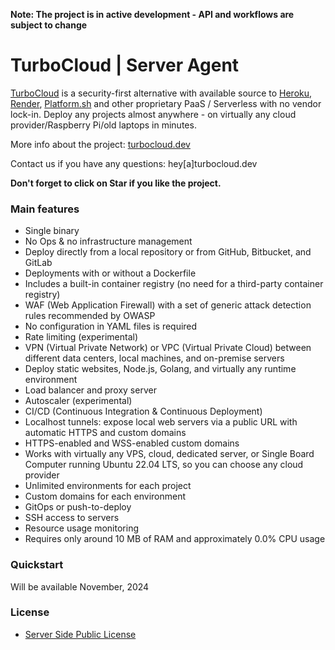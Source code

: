 **Note: The project is in active development - API and workflows are subject to change**

# TurboCloud | Server Agent

[TurboCloud](https://turbocloud.dev) is a security-first alternative with available source to [Heroku](https://www.heroku.com/), [Render](https://render.com/), [Platform.sh](https://platform.sh/) and other proprietary PaaS / Serverless with no vendor lock-in. Deploy any projects almost anywhere - on virtually any cloud provider/Raspberry Pi/old laptops in minutes.

More info about the project: [turbocloud.dev](https://turbocloud.dev)

Contact us if you have any questions: hey[a]turbocloud.dev

**Don't forget to click on Star if you like the project.**

### Main features

- Single binary
- No Ops & no infrastructure management
- Deploy directly from a local repository or from GitHub, Bitbucket, and GitLab
- Deployments with or without a Dockerfile
- Includes a built-in container registry (no need for a third-party container registry)
- WAF (Web Application Firewall) with a set of generic attack detection rules recommended by OWASP
- No configuration in YAML files is required
- Rate limiting (experimental)
- VPN (Virtual Private Network) or VPC (Virtual Private Cloud) between different data centers, local machines, and on-premise servers
- Deploy static websites, Node.js, Golang, and virtually any runtime environment
- Load balancer and proxy server
- Autoscaler (experimental)
- CI/CD (Continuous Integration & Continuous Deployment)
- Localhost tunnels: expose local web servers via a public URL with automatic HTTPS and custom domains
- HTTPS-enabled and WSS-enabled custom domains
- Works with virtually any VPS, cloud, dedicated server, or Single Board Computer running Ubuntu 22.04 LTS, so you can choose any cloud provider
- Unlimited environments for each project
- Custom domains for each environment
- GitOps or push-to-deploy
- SSH access to servers
- Resource usage monitoring
- Requires only around 10 MB of RAM and approximately 0.0% CPU usage

### Quickstart

Will be available November, 2024

### License

- [Server Side Public License](https://www.mongodb.com/licensing/server-side-public-license)